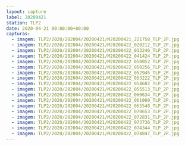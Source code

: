 ```yaml
---
layout: capture
label: 20200421
station: TLP2
date: 2020-04-21 00:00:00+00:00
capturas:
  - imagem: TLP2/2020/202004/20200421/M20200421_221758_TLP_2P.jpg
  - imagem: TLP2/2020/202004/20200421/M20200422_020212_TLP_2P.jpg
  - imagem: TLP2/2020/202004/20200421/M20200422_033246_TLP_2P.jpg
  - imagem: TLP2/2020/202004/20200421/M20200422_041424_TLP_2P.jpg
  - imagem: TLP2/2020/202004/20200421/M20200422_050052_TLP_2P.jpg
  - imagem: TLP2/2020/202004/20200421/M20200422_050256_TLP_2P.jpg
  - imagem: TLP2/2020/202004/20200421/M20200422_052945_TLP_2P.jpg
  - imagem: TLP2/2020/202004/20200421/M20200422_053222_TLP_2P.jpg
  - imagem: TLP2/2020/202004/20200421/M20200422_054602_TLP_2P.jpg
  - imagem: TLP2/2020/202004/20200421/M20200422_055513_TLP_2P.jpg
  - imagem: TLP2/2020/202004/20200421/M20200422_060634_TLP_2P.jpg
  - imagem: TLP2/2020/202004/20200421/M20200422_061009_TLP_2P.jpg
  - imagem: TLP2/2020/202004/20200421/M20200422_065548_TLP_2P.jpg
  - imagem: TLP2/2020/202004/20200421/M20200422_070653_TLP_2P.jpg
  - imagem: TLP2/2020/202004/20200421/M20200422_072831_TLP_2P.jpg
  - imagem: TLP2/2020/202004/20200421/M20200422_073736_TLP_2P.jpg
  - imagem: TLP2/2020/202004/20200421/M20200422_074344_TLP_2P.jpg
  - imagem: TLP2/2020/202004/20200421/M20200422_074847_TLP_2P.jpg
---
```

